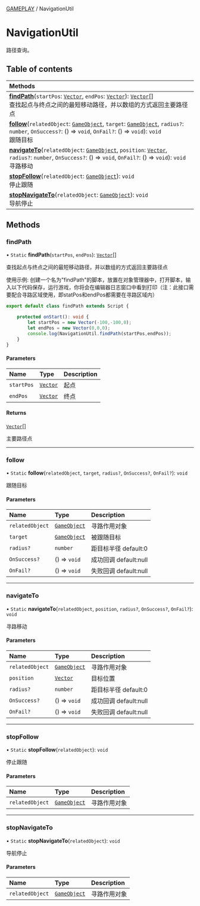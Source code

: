 [GAMEPLAY](../groups/Core.GAMEPLAY.md) / NavigationUtil

# NavigationUtil <Badge type="tip" text="Class" /> <Score text="NavigationUtil" />

路径查询。

## Table of contents

| Methods |
| :-----|
| **[findPath](mw.NavigationUtil.md#findpath)**(`startPos`: [`Vector`](mw.Vector.md), `endPos`: [`Vector`](mw.Vector.md)): [`Vector`](mw.Vector.md)[] <br> 查找起点与终点之间的最短移动路径，并以数组的方式返回主要路径点|
| **[follow](mw.NavigationUtil.md#follow)**(`relatedObject`: [`GameObject`](mw.GameObject.md), `target`: [`GameObject`](mw.GameObject.md), `radius?`: `number`, `OnSuccess?`: () => `void`, `OnFail?`: () => `void`): `void` <br> 跟随目标|
| **[navigateTo](mw.NavigationUtil.md#navigateto)**(`relatedObject`: [`GameObject`](mw.GameObject.md), `position`: [`Vector`](mw.Vector.md), `radius?`: `number`, `OnSuccess?`: () => `void`, `OnFail?`: () => `void`): `void` <br> 寻路移动|
| **[stopFollow](mw.NavigationUtil.md#stopfollow)**(`relatedObject`: [`GameObject`](mw.GameObject.md)): `void` <br> 停止跟随|
| **[stopNavigateTo](mw.NavigationUtil.md#stopnavigateto)**(`relatedObject`: [`GameObject`](mw.GameObject.md)): `void` <br> 导航停止|

## Methods

### findPath <Score text="findPath" /> 

• `Static` **findPath**(`startPos`, `endPos`): [`Vector`](mw.Vector.md)[] 

查找起点与终点之间的最短移动路径，并以数组的方式返回主要路径点


使用示例: 创建一个名为"findPath"的脚本，放置在对象管理器中，打开脚本，输入以下代码保存，运行游戏，你将会在编辑器日志窗口中看到打印（注：此接口需要配合寻路区域使用，即statPos和endPos都需要在寻路区域内）
```ts
export default class findPath extends Script {

    protected onStart(): void {
        let startPos = new Vector(-100,-100,0);
        let endPos = new Vector(0,0,0);
        console.log(NavigationUtil.findPath(startPos,endPos));
    }
}
```

#### Parameters

| Name | Type | Description |
| :------ | :------ | :------ |
| `startPos` | [`Vector`](mw.Vector.md) | 起点 |
| `endPos` | [`Vector`](mw.Vector.md) | 终点 |

#### Returns

[`Vector`](mw.Vector.md)[]

主要路径点

___

### follow <Score text="follow" /> 

• `Static` **follow**(`relatedObject`, `target`, `radius?`, `OnSuccess?`, `OnFail?`): `void` 

跟随目标


#### Parameters

| Name | Type | Description |
| :------ | :------ | :------ |
| `relatedObject` | [`GameObject`](mw.GameObject.md) | 寻路作用对象 |
| `target` | [`GameObject`](mw.GameObject.md) | 被跟随目标 |
| `radius?` | `number` | 距目标半径 default:0 |
| `OnSuccess?` | () => `void` | 成功回调 default:null |
| `OnFail?` | () => `void` | 失败回调 default:null |


___

### navigateTo <Score text="navigateTo" /> 

• `Static` **navigateTo**(`relatedObject`, `position`, `radius?`, `OnSuccess?`, `OnFail?`): `void` 

寻路移动


#### Parameters

| Name | Type | Description |
| :------ | :------ | :------ |
| `relatedObject` | [`GameObject`](mw.GameObject.md) | 寻路作用对象 |
| `position` | [`Vector`](mw.Vector.md) | 目标位置 |
| `radius?` | `number` | 距目标半径 default:0 |
| `OnSuccess?` | () => `void` | 成功回调 default:null |
| `OnFail?` | () => `void` | 失败回调 default:null |


___

### stopFollow <Score text="stopFollow" /> 

• `Static` **stopFollow**(`relatedObject`): `void` 

停止跟随


#### Parameters

| Name | Type | Description |
| :------ | :------ | :------ |
| `relatedObject` | [`GameObject`](mw.GameObject.md) | 寻路作用对象 |


___

### stopNavigateTo <Score text="stopNavigateTo" /> 

• `Static` **stopNavigateTo**(`relatedObject`): `void` 

导航停止


#### Parameters

| Name | Type | Description |
| :------ | :------ | :------ |
| `relatedObject` | [`GameObject`](mw.GameObject.md) | 寻路作用对象 |

